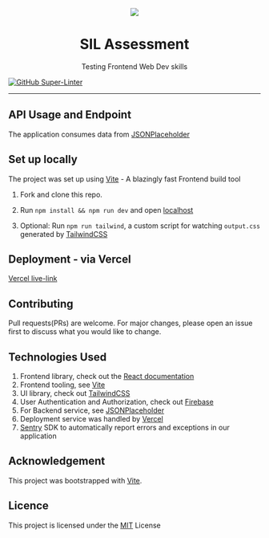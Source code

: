 <p align="center"><img src="https://cdn-icons-png.flaticon.com/512/3214/3214721.png" /></p>

<h1 align="center">SIL Assessment</h1>

<p align="center"> Testing Frontend Web Dev skills </p>

[![GitHub Super-Linter](https://github.com/citixenken/Assessment/workflows/Lint%20Code%20Base/badge.svg)](https://github.com/marketplace/actions/super-linter)

<hr/>

## API Usage and Endpoint

The application consumes data from [JSONPlaceholder](https://jsonplaceholder.typicode.com/)

## Set up locally
The project was set up using [Vite](https://vitejs.dev/) - A blazingly fast Frontend build tool 

1. Fork and clone this repo.

2. Run `npm install && npm run dev` and open [localhost](http://localhost:5173)

3. Optional: Run `npm run tailwind`, a custom script for watching `output.css` generated by [TailwindCSS](https://tailwindcss.com/) 
 
## Deployment - via Vercel

[Vercel live-link](https://assessment-citixenken.vercel.app/)

## Contributing

Pull requests(PRs) are welcome. For major changes, please open an issue first to discuss what you would like to change.

## Technologies Used

1. Frontend library, check out the [React documentation](https://reactjs.org/)
2. Frontend tooling, see [Vite](https://vitejs.dev/)
3. UI library, check out [TailwindCSS](https://tailwindcss.com/) 
4. User Authentication and Authorization, check out [Firebase](https://firebase.google.com/)
5. For Backend service, see [JSONPlaceholder](https://jsonplaceholder.typicode.com/)
6. Deployment service was handled by [Vercel](https://vercel.com/dashboard)
7. [Sentry](https://docs.sentry.io/platforms/javascript/guides/react/) SDK to automatically report errors and exceptions in our application 

## Acknowledgement

This project was bootstrapped with [Vite](https://vitejs.dev/).

## Licence
This project is licensed under the <a href="https://choosealicense.com/licenses/mit/">MIT</a> License



